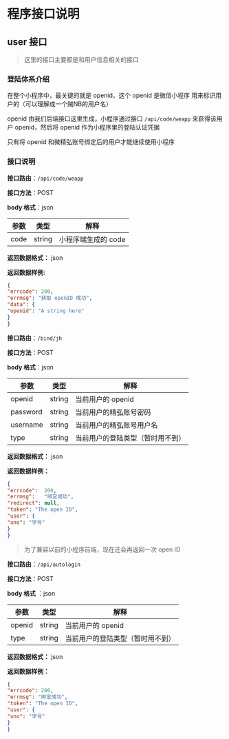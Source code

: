 # 程序接口说明
## user 接口

> 这里的接口主要都是和用户信息相关的接口

### 登陆体系介绍

在整个小程序中，最关键的就是 openid，这个 openid 是微信小程序 用来标识用户的（可以理解成一个贼NB的用户名）

openid 由我们后端接口这里生成，小程序通过接口 `/api/code/weapp`
来获得该用户 openid，然后将 openid 作为小程序里的登陆认证凭据

只有将 openid 和微精弘账号绑定后的用户才能继续使用小程序

### 接口说明

**接口路由**：`/api/code/weapp`

**接口方法**：POST

**body 格式**：json

| 参数 | 类型 | 解释 |
| --- | --- | --- |
| code | string | 小程序端生成的 code |

**返回数据格式：** json

**返回数据样例:**

```json
{
"errcode": 200,
"errmsg": "获取 openID 成功",
"data": {
"openid": "A string here"
}
}
```

**接口路由**：`/bind/jh`

**接口方法**：POST

**body 格式**：json

| 参数 | 类型 | 解释 |
| --- | --- | --- |
| openid | string | 当前用户的 openid |
| password | string | 当前用户的精弘账号密码 |
| username | string | 当前用户的精弘账号用户名 |
| type | string | 当前用户的登陆类型（暂时用不到）|

**返回数据格式：** json

**返回数据样例：**

```json
{
"errcode":  200,
"errmsg":   "绑定成功",
"redirect": null,
"token": "The open ID",
"user": {
"uno": "学号"
}
}
```

> 为了兼容以前的小程序前端，现在还会再返回一次 open ID



**接口路由**：`/api/autologin`

**接口方法**：POST

**body 格式** ：json

| 参数 | 类型 | 解释 |
| --- | --- | --- |
| openid | string | 当前用户的 openid |
| type | string | 当前用户的登陆类型（暂时用不到）|

**返回数据格式：** json

**返回数据样例：**

```json
{
"errcode": 200,
"errmsg": "绑定成功",
"token": "The open ID",
"user": {
"uno": "学号"
}
}
```